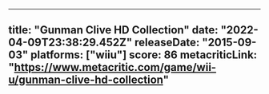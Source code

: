
---
title: "Gunman Clive HD Collection"
date: "2022-04-09T23:38:29.452Z"
releaseDate: "2015-09-03"
platforms: ["wiiu"]
score: 86
metacriticLink: "https://www.metacritic.com/game/wii-u/gunman-clive-hd-collection"
---
